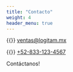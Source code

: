 ```yaml
---
title: "Contacto"
weight: 4
header_menu: true
---
```


{{<icon class="fa fa-envelope">}}&nbsp;[ventas@logitam.mx](mailto:ventas@logitam.mx)

{{<icon class="fa fa-phone">}}&nbsp;[+52-833-123-4567](tel:++528331234567)

Contáctanos!
